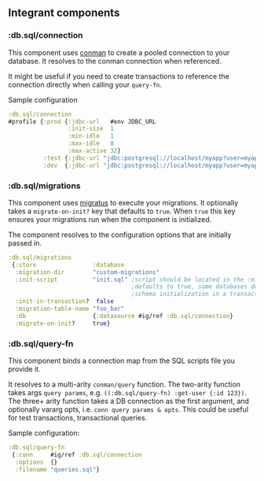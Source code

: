 ## Integrant components

### :db.sql/connection

This component uses [conman](https://github.com/luminus-framework/conman) to create a pooled connection to your database. It resolves to the conman connection when referenced.

It might be useful if you need to create transactions to reference the connection directly when calling your `query-fn`.

Sample configuration 

```clojure
:db.sql/connection 
#profile {:prod {:jdbc-url   #env JDBC_URL
                 :init-size  1
                 :min-idle   1
                 :max-idle   8
                 :max-active 32}
          :test {:jdbc-url "jdbc:postgresql://localhost/myapp?user=myapp&password=myapp"}
          :dev  {:jdbc-url "jdbc:postgresql://localhost/myapp?user=myapp&password=myapp"}}
```

### :db.sql/migrations

This component uses [migratus](https://github.com/yogthos/migratus) to execute your migrations. It optionally takes a `migrate-on-init?` key that defaults to `true`. When `true` this key ensures your migrations run when the component is initialized. 

The component resolves to the configuration options that are initially passed in.

```clojure
:db.sql/migrations
 {:store                :database
  :migration-dir        "custom-migrations"
  :init-script          "init.sql" ;script should be located in the :migration-dir path
                                   ;defaults to true, some databases do not support
                                   ;schema initialization in a transaction
  :init-in-transaction?  false
  :migration-table-name "foo_bar"
  :db                   {:datasource #ig/ref :db.sql/connection}
  :migrate-on-init?     true}
```

### :db.sql/query-fn

This component binds a connection map from the SQL scripts file you provide it.

It resolves to a multi-arity `conman/query` function. The two-arity function takes args `query params`, e.g. `((:db.sql/query-fn) :get-user {:id 123})`. The three+ arity function takes a DB connection as the first argument, and optionally vararg opts, i.e. `conn query params & opts`. This could be useful for test transactions, transactional queries.

Sample configuration:

```clojure
:db.sql/query-fn
 {:conn     #ig/ref :db.sql/connection
  :options  {}
  :filename "queries.sql"}
```